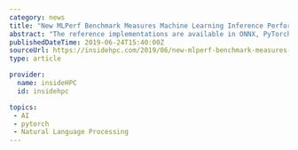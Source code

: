 ```yaml
---
category: news
title: "New MLPerf Benchmark Measures Machine Learning Inference Performance"
abstract: "The reference implementations are available in ONNX, PyTorch, and TensorFlow frameworks. The MLPerf inference benchmark working group follows an “agile” benchmarking methodology: launching early, involving a broad and open community, and iterating rapidly."
publishedDateTime: 2019-06-24T15:40:00Z
sourceUrl: https://insidehpc.com/2019/06/new-mlperf-benchmark-measures-machine-learning-inference-performance/
type: article

provider:
  name: insideHPC
  id: insidehpc

topics:
 - AI
 - pytorch
 - Natural Language Processing
---
```

